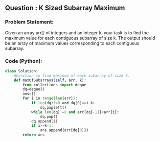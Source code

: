 ## Question : K Sized Subarray Maximum

### Problem Statement:
Given an array arr[] of integers and an integer k, your task is to find the maximum value for each contiguous subarray of size k. The output should be an array of maximum values corresponding to each contiguous subarray.
### Code (Python):
```python
class Solution:
    #Function to find maximum of each subarray of size k.
    def maxOfSubarrays(self, arr, k):
        from collections import deque
        dq=deque()
        ans=[]
        for i in range(len(arr)):
            if len(dq)!=0 and dq[0]==i-k:
                dq.popleft()
            while len(dq)!=0 and arr[dq[-1]]<arr[i]:
                dq.pop()
            dq.append(i)
            if i>=k-1:
                ans.append(arr[dq[0]])
        return ans
